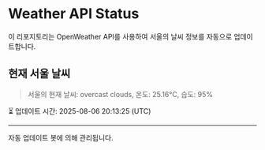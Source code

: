 
# Weather API Status

이 리포지토리는 OpenWeather API를 사용하여 서울의 날씨 정보를 자동으로 업데이트합니다.

## 현재 서울 날씨
> 서울의 현재 날씨: overcast clouds, 온도: 25.16°C, 습도: 95%

⏳ 업데이트 시간: 2025-08-06 20:13:25 (UTC)

---
자동 업데이트 봇에 의해 관리됩니다.

